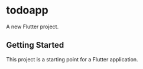 # todoapp

A new Flutter project.

## Getting Started

This project is a starting point for a Flutter application.
 
